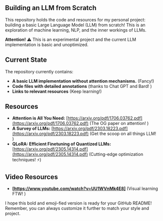 ## Building an LLM from Scratch 

This repository holds the code and resources for my personal project: building a basic Large Language Model (LLM) from scratch!  This is an exploration of machine learning, NLP, and the inner workings of LLMs. 

**Attention!** ⚠️ This is an experimental project and the current LLM implementation is basic and unoptimized. ️

## Current State

The repository currently contains:

* **A basic LLM implementation without attention mechanisms.**  (Fancy!)
* **Code files with detailed annotations** (thanks to Chat GPT and Bard! )
* **Links to relevant resources**  (Keep learning!)

## Resources

* **Attention is All You Need:** [https://arxiv.org/pdf/1706.03762.pdf](https://arxiv.org/pdf/1706.03762.pdf) (The OG paper on attention! )
* **A Survey of LLMs:** [https://arxiv.org/pdf/2303.18223.pdf](https://arxiv.org/pdf/2303.18223.pdf) (Get the scoop on all things LLM! )
* **QLoRA: Efficient Finetuning of Quantized LLMs:** [https://arxiv.org/pdf/2305.14314.pdf](https://arxiv.org/pdf/2305.14314.pdf) (Cutting-edge optimization techniques! ⚡️)

## Video Resources

* **[https://www.youtube.com/watch?v=UU1WVnMk4E8]** (Visual learning FTW! )

I hope this bold and emoji-fied version is ready for your GitHub README!  Remember, you can always customize it further to match your style and project. 
